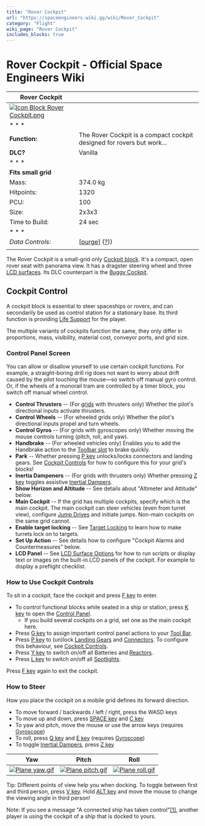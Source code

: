```yaml
---
title: "Rover Cockpit"
url: "https://spaceengineers.wiki.gg/wiki/Rover_Cockpit"
category: "Flight"
wiki_page: "Rover Cockpit"
includes_blocks: true
---
```


# Rover Cockpit - Official Space Engineers Wiki

| Rover Cockpit |     |
| --- | --- |
| [![Icon Block Rover Cockpit.png](https://spaceengineers.wiki.gg/images/Icon_Block_Rover_Cockpit.png?4e98b5)](https://spaceengineers.wiki.gg/wiki/File:Icon_Block_Rover_Cockpit.png) |     |
| * * * |     |
| **Function:** | The Rover Cockpit is a compact cockpit designed for rovers but work... |
| **DLC?** | Vanilla |
| * * * |     |
| **Fits small grid** |     |
| Mass: | 374.0 kg |
| Hitpoints: | 1320 |
| PCU: | 100 |
| Size: | 2x3x3 |
| Time to Build: | 24 sec |
| * * * |     |
| _Data Controls:_ | \[[purge](https://spaceengineers.wiki.gg/wiki/Rover_Cockpit?action=purge)\] ([?](https://spaceengineers.wiki.gg/wiki/Template:Info_Block))) |
|     |     |

The Rover Cockpit is a small-grid only [Cockpit block](https://spaceengineers.wiki.gg/wiki/Cockpit_block "Cockpit block"). It's a compact, open rover seat with panorama view. It has a dragster steering wheel and three [LCD surfaces](https://spaceengineers.wiki.gg/wiki/LCD_Surface_Options "LCD Surface Options"). Its DLC counterpart is the [Buggy Cockpit](https://spaceengineers.wiki.gg/wiki/Buggy_Cockpit "Buggy Cockpit").

## Cockpit Control

A cockpit block is essential to steer spaceships or rovers, and can secondarily be used as control station for a stationary base. Its third function is providing [Life Support](https://spaceengineers.wiki.gg/wiki/Life_Support "Life Support") for the player.

The multiple variants of cockpits function the same, they only differ in proportions, mass, visibility, material cost, conveyor ports, and grid size.

### Control Panel Screen

You can allow or disallow yourself to use certain cockpit functions. For example, a straight-boring drill rig does not want to worry about drift caused by the pilot touching the mouse—so switch off manual gyro control. Or, if the wheels of a monorail tram are controlled by a timer block, you switch off manual wheel control.

*   **Control Thrusters** -- (For [grids](https://spaceengineers.wiki.gg/wiki/Grid "Grid") with thrusters only) Whether the pilot's directional inputs activate thrusters.
*   **Control Wheels** -- (For wheeled grids only) Whether the pilot's directional inputs propel and turn wheels.
*   **Control Gyros** -- (For grids with gyroscopes only) Whether moving the mouse controls turning (pitch, roll, and yaw).
*   **Handbrake** -- (For wheeled vehicles only) Enables you to add the Handbrake action to the [Toolbar slot](https://spaceengineers.wiki.gg/wiki/Tool_Bar "Tool Bar") to brake quickly.
*   **Park** -- Whether pressing [P key](https://spaceengineers.wiki.gg/wiki/Key_Bindings "Key Bindings") unlocks/locks connectors and landing gears. See [Cockpit Controls](https://spaceengineers.wiki.gg/wiki/Cockpit_Controls "Cockpit Controls") for how to configure this for your grid's blocks!
*   **Inertia Dampeners** -- (For grids with thrusters only) Whether pressing [Z key](https://spaceengineers.wiki.gg/wiki/Key_Bindings "Key Bindings") toggles assistive [Inertial Dampers](https://spaceengineers.wiki.gg/wiki/Inertial_Dampers "Inertial Dampers").
*   **Show Horizon and Altitude** -- See details about "Altimeter and Attitude" below.
*   **Main Cockpit** -- If the grid has multiple cockpits, specify which is the main cockpit. The main cockpit can steer vehicles (even from turret view), configure [Jump Drives](https://spaceengineers.wiki.gg/wiki/Jump_Drive "Jump Drive") and initiate jumps. Non-main cockpits on the same grid cannot.
*   **Enable target locking** -- See [Target Locking](https://spaceengineers.wiki.gg/wiki/Target_Locking "Target Locking") to learn how to make turrets lock on to targets.
*   **Set Up Action** -- See details how to configure "Cockpit Alarms and Countermeasures" below.
*   **LCD Panel** -- See [LCD Surface Options](https://spaceengineers.wiki.gg/wiki/LCD_Surface_Options "LCD Surface Options") for how to run scripts or display text or images on the built-in LCD panels of the cockpit. For example to display a preflight checklist.

### How to Use Cockpit Controls

To sit in a cockpit, face the cockpit and press [F key](https://spaceengineers.wiki.gg/wiki/Key_Bindings "Key Bindings") to enter.

*   To control functional blocks while seated in a ship or station, press [K key](https://spaceengineers.wiki.gg/wiki/Key_Bindings "Key Bindings") to open the [Control Panel](https://spaceengineers.wiki.gg/wiki/Control_Panel_Screen "Control Panel Screen").
    *   If you build several cockpits on a grid, set one as the main cockpit here.
*   Press [G key](https://spaceengineers.wiki.gg/wiki/Key_Bindings "Key Bindings") to assign important control panel actions to your [Tool Bar](https://spaceengineers.wiki.gg/wiki/Tool_Bar "Tool Bar").
*   Press [P key](https://spaceengineers.wiki.gg/wiki/Key_Bindings "Key Bindings") to (un)lock [Landing Gears](https://spaceengineers.wiki.gg/wiki/Landing_Gear "Landing Gear") and [Connectors](https://spaceengineers.wiki.gg/wiki/Connector "Connector"). To configure this behaviour, see [Cockpit Controls](https://spaceengineers.wiki.gg/wiki/Cockpit_Controls "Cockpit Controls").
*   Press [Y key](https://spaceengineers.wiki.gg/wiki/Key_Bindings "Key Bindings") to switch on/off all Batteries and [Reactors](https://spaceengineers.wiki.gg/wiki/Reactor "Reactor").
*   Press [L key](https://spaceengineers.wiki.gg/wiki/Key_Bindings "Key Bindings") to switch on/off all [Spotlights](https://spaceengineers.wiki.gg/wiki/Spotlight "Spotlight").

Press [F key](https://spaceengineers.wiki.gg/wiki/Key_Bindings "Key Bindings") again to exit the cockpit.

### How to Steer

How you place the cockpit on a mobile grid defines its forward direction.

*   To move forward / backwards / left / right, press the WASD keys
*   To move up and down, press [SPACE key](https://spaceengineers.wiki.gg/wiki/Key_Bindings "Key Bindings") and [C key](https://spaceengineers.wiki.gg/wiki/Key_Bindings "Key Bindings")
*   To yaw and pitch, move the mouse or use the arrow keys (requires [Gyroscope](https://spaceengineers.wiki.gg/wiki/Gyroscope "Gyroscope"))
*   To roll, press [Q key](https://spaceengineers.wiki.gg/wiki/Key_Bindings "Key Bindings") and [E key](https://spaceengineers.wiki.gg/wiki/Key_Bindings "Key Bindings") (requires [Gyroscope](https://spaceengineers.wiki.gg/wiki/Gyroscope "Gyroscope"))
*   To toggle [Inertial Dampers](https://spaceengineers.wiki.gg/wiki/Inertial_Dampers "Inertial Dampers"), press [Z key](https://spaceengineers.wiki.gg/wiki/Key_Bindings "Key Bindings")

| Yaw | Pitch | Roll |
| --- | --- | --- |
| [![Plane yaw.gif](https://spaceengineers.wiki.gg/images/Plane_yaw.gif?6f357e)](https://spaceengineers.wiki.gg/wiki/File:Plane_yaw.gif) | [![Plane pitch.gif](https://spaceengineers.wiki.gg/images/Plane_pitch.gif?870e76)](https://spaceengineers.wiki.gg/wiki/File:Plane_pitch.gif) | [![Plane roll.gif](https://spaceengineers.wiki.gg/images/Plane_roll.gif?fbe572)](https://spaceengineers.wiki.gg/wiki/File:Plane_roll.gif) |

Tip: Different points of view help you when docking. To toggle between first and third person, press [V key](https://spaceengineers.wiki.gg/wiki/Key_Bindings "Key Bindings"). Hold [ALT key](https://spaceengineers.wiki.gg/wiki/Key_Bindings "Key Bindings") and move the mouse to change the viewing angle in third person!

Note: If you see a message "A connected ship has taken control"[\[1\]](#cite_note-1), another player is using the cockpit of a ship that is docked to yours.
